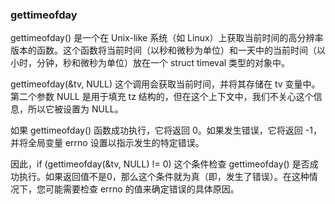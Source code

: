### gettimeofday
gettimeofday() 是一个在 Unix-like 系统（如 Linux）上获取当前时间的高分辨率版本的函数。这个函数将当前时间（以秒和微秒为单位）和一天中的当前时间（以小时，分钟，秒和微秒为单位）放在一个 struct timeval 类型的对象中。

gettimeofday(&tv, NULL) 这个调用会获取当前时间，并将其存储在 tv 变量中。第二个参数 NULL 是用于填充 tz 结构的，但在这个上下文中，我们不关心这个信息，所以它被设置为 NULL。

如果 gettimeofday() 函数成功执行，它将返回 0。如果发生错误，它将返回 -1，并将全局变量 errno 设置以指示发生的特定错误。

因此，if (gettimeofday(&tv, NULL) != 0) 这个条件检查 gettimeofday() 是否成功执行。如果返回值不是0，那么这个条件就为真（即，发生了错误）。在这种情况下，您可能需要检查 errno 的值来确定错误的具体原因。
